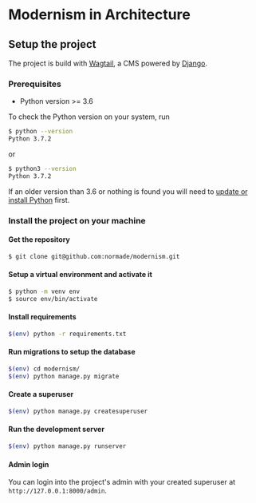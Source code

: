 # Modernism in Architecture

## Setup the project

The project is build with [Wagtail](https://wagtail.io/), a CMS powered by [Django](https://www.djangoproject.com/).


### Prerequisites
- Python version >= 3.6

To check the Python version on your system, run
```bash
$ python --version
Python 3.7.2
```
or 
```bash
$ python3 --version
Python 3.7.2
```

If an older version than 3.6 or nothing is found you will need to [update or install Python](https://realpython.com/installing-python/) first. 

### Install the project on your machine

#### Get the repository

```bash
$ git clone git@github.com:normade/modernism.git 
```

#### Setup a virtual environment and activate it

```bash
$ python -m venv env
$ source env/bin/activate
```

#### Install requirements
```bash
$(env) python -r requirements.txt
```

#### Run migrations to setup the database 
```bash
$(env) cd modernism/
$(env) python manage.py migrate
```

#### Create a superuser
```bash
$(env) python manage.py createsuperuser
```

#### Run the development server
```bash
$(env) python manage.py runserver
```

#### Admin login
You can login into the project's admin with your created superuser at `http://127.0.0.1:8000/admin`.



